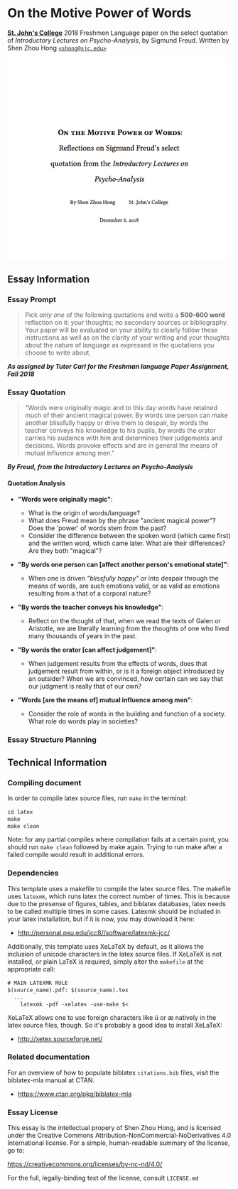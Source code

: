# On the Motive Power of Words
[**St. John's College**](https://sjc.edu/)
2018 Freshmen Language paper on the select quotation of *Introductory Lectures on Psycho-Analysis*, by Sigmund Freud.
Written by Shen Zhou Hong [`<shong@sjc.edu>`](mailto:shong@sjc.edu)

![Nice essay preview](./preview.png)

## Essay Information
### Essay Prompt

> Pick *only one* of the following quotations and write a **500-600 word** reflection on it: *your* thoughts; no secondary sources  or bibliography. Your paper will be evaluated on your ability to clearly follow these instructions as well as on the clarity of your writing and your thoughts about the nature of language as expressed in the quotations you choose to write about.

***As assigned by Tutor Carl for the Freshman language Paper Assignment, Fall 2018***


### Essay Quotation
> "Words were originally magic and to this day words have retained much of their ancient magical power. By words one person can make another blissfully happy or drive them to despair, by words the teacher conveys his knowledge to his pupils, by words the orator carries his audience with him and determines their judgements and decisions. Words provoke effects and are in general the means of mutual influence among men."

***By Freud, from the Introductory Lectures on Psycho-Analysis***

#### Quotation Analysis
* **"Words were originally magic"**:
  * What is the origin of words/language?
  * What does Freud mean by the phrase "ancient magical power"? Does the 'power' of words stem from the past?
  * Consider the difference between the spoken word (which came first) and the written word, which came later. What are their differences? Are they both "magical"?

* **"By words one person can [affect another person's emotional state]"**:
  * When one is driven *"blissfully happy"* or into despair through the means of words, are such emotions valid, or as valid as emotions resulting from a that of a corporal nature?

* **"By words the teacher conveys his knowledge"**:
  * Reflect on the thought of that, when we read the texts of Galen or Aristotle, we are literally learning from the thoughts of one who lived many thousands of years in the past.

* **"By words the orator [can affect judgement]"**:
  * When judgement results from the effects of words, does that judgement result from within, or is it a foreign object introduced by an outsider? When we are convinced, how certain can we say that our judgment is really that of our own?

* **"Words [are the means of] mutual influence among men"**:
  * Consider the role of words in the building and function of a society. What role do words play in societies?

### Essay Structure Planning


## Technical Information
### Compiling document
In order to compile latex source files, run `make` in the terminal:
```
cd latex
make
make clean
```

Note: for any partial compiles where compilation fails at a certain point, you
should run `make clean` followed by make again. Trying to run make after a
failed compile would result in additional errors.

### Dependencies
This template uses a makefile to compile the latex source files. The makefile
uses `latexmk`, which runs latex the correct number of times. This is because
due to the presense of figures, tables, and biblatex databases, latex needs to
be called multiple times in some cases. Latexmk should be included in your
latex installation, but if it is now, you may download it here:

* http://personal.psu.edu/jcc8//software/latexmk-jcc/

Additionally, this template uses XeLaTeX by default, as it allows the inclusion
of unicode characters in the latex source files. If XeLaTeX is not installed, or
plain LaTeX is required, simply alter the `makefile` at the appropriate call:

```
# MAIN LATEXMK RULE
$(source_name).pdf: $(source_name).tex
  ...
	latexmk -pdf -xelatex -use-make $<
```

XeLaTeX allows one to use foreign characters like ü or æ natively in the latex
source files, though. So it's probably a good idea to install XeLaTeX:

* http://xetex.sourceforge.net/

### Related documentation
For an overview of how to populate biblatex `citations.bib` files, visit the
biblatex-mla manual at CTAN.

* https://www.ctan.org/pkg/biblatex-mla

### Essay License
This essay is the intellectual propery of Shen Zhou Hong, and is licensed under the Creative Commons Attribution-NonCommercial-NoDerivatives 4.0 International license. For a simple, human-readable summary of the license, go to:

https://creativecommons.org/licenses/by-nc-nd/4.0/

For the full, legally-binding text of the license, consult `LICENSE.md`
